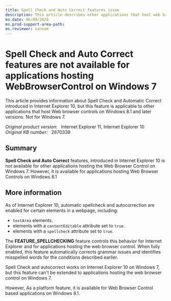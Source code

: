 ```yaml
---
title: Spell Check and Auto Correct features issue
description: This article describes other applications that host web browser controls on Windows 7 that don't support Internet Explorer’s Spell Check and Auto Correct features.
ms.date: 06/09/2020
ms.prod-support-area-path: 
ms.reviewer: sansom
---
```

# Spell Check and Auto Correct features are not available for applications hosting WebBrowserControl on Windows 7

This article provides information about Spell Check and Automatic Correct introduced in Internet Explorer 10, but this feature is applicable to other applications that host Web browser controls on Windows 8.1 and later versions. Not for Windows 7.

_Original product version:_ &nbsp; Internet Explorer 11, Internet Explorer 10  
_Original KB number:_ &nbsp; 2870339

## Summary

**Spell Check and Auto Correct** features, introduced in Internet Explorer 10 is not available for other applications hosting the Web Browser Control on Windows 7. However, it is available for applications hosting Web Browser Controls on Windows 8.1

## More information

As of Internet Explorer 10, automatic spellcheck and autocorrection are enabled for certain elements in a webpage, including:

- `textArea` elements.
- elements with a `contentEditable` attribute set to `true`.
- elements with a `spellcheck` attribute set to `true`.

The **FEATURE_SPELLCHECKING** feature controls this behavior for Internet Explorer and for applications hosting the web browser control. When fully enabled, this feature automatically corrects grammar issues and identifies misspelled words for the conditions described earlier.

Spell Check and autocorrect works on Internet Explorer 10 on Windows 7, but this feature can't be extended to applications hosting the web browser control on Windows 7.

However, As a platform feature, it is available for Web Browser Control based applications on Windows 8.1.
